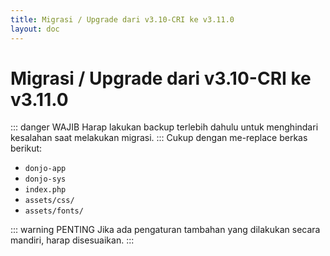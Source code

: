 ```yaml
---
title: Migrasi / Upgrade dari v3.10-CRI ke v3.11.0
layout: doc
---
```


# Migrasi / Upgrade dari v3.10-CRI ke v3.11.0
::: danger WAJIB
Harap lakukan backup terlebih dahulu untuk menghindari kesalahan saat melakukan migrasi.
:::
Cukup dengan me-replace berkas berikut:
- `donjo-app`
- `donjo-sys`
- `index.php`
- `assets/css/`
- `assets/fonts/`

::: warning PENTING
Jika ada pengaturan tambahan yang dilakukan secara mandiri, harap disesuaikan.
:::
